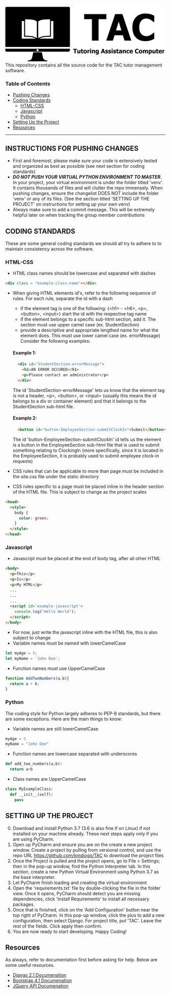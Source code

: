 [logo]: https://github.com/kmdiogo/TAC/blob/master/static/images/SignIn/TAC_Logo_Text.png
![alt text][logo]  
This repository contains all the source code for the TAC tutor management software.

### Table of Contents
* [Pushing Changes](#instructions-for-pushing-changes)  
* [Coding Standards](#coding-standards)  
   - [HTML-CSS](#html-css)  
   - [Javascript](#javascript)  
   - [Python](#python)  
* [Setting Up the Project](#setting-up-the-project)  
* [Resources](#resources)  

--- 
 
## INSTRUCTIONS FOR PUSHING CHANGES
* First and foremost, please make sure your code is extensively tested and organized as best as possible (see next section for coding standards)
* ***DO NOT PUSH YOUR VIRTUAL PYTHON ENVIRONMENT TO MASTER.*** In your project, your virtual environment is under the folder titled 'venv'. It contains thousands of files and will clutter the repo immensely. When pushing changes, ensure the changelist DOES NOT include the folder 'venv' or any of its files. (See the section titled 'SETTING UP THE PROJECT' on instructions for setting up your own venv)
* Always make sure to add a commit message. This will be extremely helpful later on when tracking the group member contributions


## CODING STANDARDS
These are some general coding standards we should all try to adhere to to maintain consistency across the software.
### HTML-CSS
* HTML class names should be lowercase and separated with dashes
```HTML
<div class = "example-class-name"></div>
```
* When giving HTML elements id's, refer to the following sequence of rules. For each rule, separate the id with a dash
  - if the element tag is one of the following: 
    {\<h1\> - \<h6\>, \<p\>, \<button\>, \<input\>}
    start the id with the respective tag name
  - if the element belongs to a specific sub-html section, add it. The section must use upper camel case (ex. StudentSection)
  - provide a descriptive and appropriate lengthed name for what the element does. This must use lower camel case (ex. errorMessage)
  Consider the following examples:
  
  #### Example 1:
  ```HTML
    <div id="StudentSection-errorMessage">
      <h1>AN ERROR OCCURED</h1>
      <p>Please contact an administrator</p>
    </div>
  ```
  The id 'StudentSection-errorMessage' lets us know that the element tag is not a header, \<p\>, \<button\>, or \<input\> (usually this means the   id belongs to a div or container element) and that it belongs to the StudentSection sub-html file.
  
  #### Example 2:
  ```HTML
    <button id="button-EmployeeSection-submitClockIn">Submit</button>
  ```
  The id 'button-EmployeeSection-submitClockIn' id tells us the element is a button in the EmployeeSection sub-html file that is used     to submit something relating to ClockingIn (more specifically, since it is located in the EmployeeSection, it is probably used to       submit employee clock-in requests)
* CSS rules that can be applicable to more than page must be included in the site.css file under the static directory
* CSS rules specific to a page must be placed inline in the header section of the HTML file. This is subject to change as the project scales
```HTML
<head>
  <style>
    body {
      color: green;
    }
  </style>
</head>
```
### Javascript
* Javascript must be placed at the end of body tag, after all other HTML
```HTML
<body>
  <p>This</p>
  <p>Is</p>
  <p>My HTML</p>
  ...
  ...
  ...
  <script id='example-javascript'>
    console.log("Hello World");
  </script>
</body>
```
* For now, just write the javascript inline with the HTML file, this is also subject to change
* Variable names must be named with lowerCamelCase
```Javascript
let myAge = 5;
let myName = 'John Doe';
```
* Function names must use UpperCamelCase
```Javascript
function AddTwoNumbers(a,b){
  return a + b;
}
```

### Python
The coding style for Python largely adheres to PEP-8 standards, but there are some exceptions. Here are the main things to know:
* Variable names are still lowerCamelCase
```Python
myAge = 5
myName = "John Doe"
```
* Function names are lowercase separated with underscores
```Python
def add_two_numbers(a,b):
  return a+b
```
* Class names are UpperCamelCase
```Python
class MyExampleClass:
  def __init__(self):
    pass
```


## SETTING UP THE PROJECT
0. Download and install Python 3.7 (3.6 is also fine if on Linux) if not installed on your machine already. These next steps apply only if you are using PyCharm.
1. Open up PyCharm and ensure you are on the create a new project window. Create a project by pulling from versional control, and use the repo URL https://github.com/kmdiogo/TAC to download the project files
2. Once the Project is pulled and the project opens, go to File > Settings; then in the pop-up window, find the Python Interpreter tab. In this section, create a new Python Virtual Environment using Python 3.7 as the base interpreter.
3. Let PyCharm finish loading and creating the virtual environment
4. Open the 'requirements.txt' file by double-clicking the file in the folder view. Once it opens, PyCharm should detect you are missing dependencies, click 'Install Requirements' to install all necessary packages.
5. Once that is finished, click on the 'Add Configuration' button near the top right of PyCharm. In this pop-up window, click the plus to add a new configuration, then select Django. For project title, put 'TAC'. Leave the rest of the fields. Click apply then confirm.
6. You are now ready to start developing. Happy Coding!

## Resources
As always, refer to documentation first before asking for help. Below are some useful resources.
* [Django 2.1 Documenation](https://docs.djangoproject.com/en/2.1/)
* [Bootstrap 4.1 Documenation](https://getbootstrap.com/docs/4.1/getting-started/introduction/)
* [JQuery API Documenation](https://api.jquery.com/)
